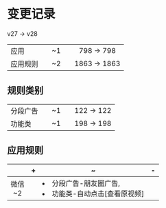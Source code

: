 # 变更记录

v27 -> v28

||||||
|-|:-:|:-:|:-:|:-:|
|应用||~1||798 -> 798|
|应用规则||~2||1863 -> 1863|

## 规则类别

||||||
|-|:-:|:-:|:-:|:-:|
|分段广告||~1||122 -> 122|
|功能类||~1||198 -> 198|

## 应用规则

||+|~|-|
|:-:|-|-|-|
|微信<br>~2||<li>分段广告-朋友圈广告,<li>功能类-自动点击[查看原视频]||
